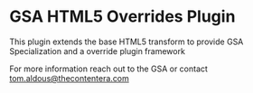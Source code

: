 # GSA HTML5 Overrides Plugin

This plugin extends the base HTML5 transform to provide GSA Specialization and a override plugin framework

For more information reach out to the GSA or contact tom.aldous@thecontentera.com
